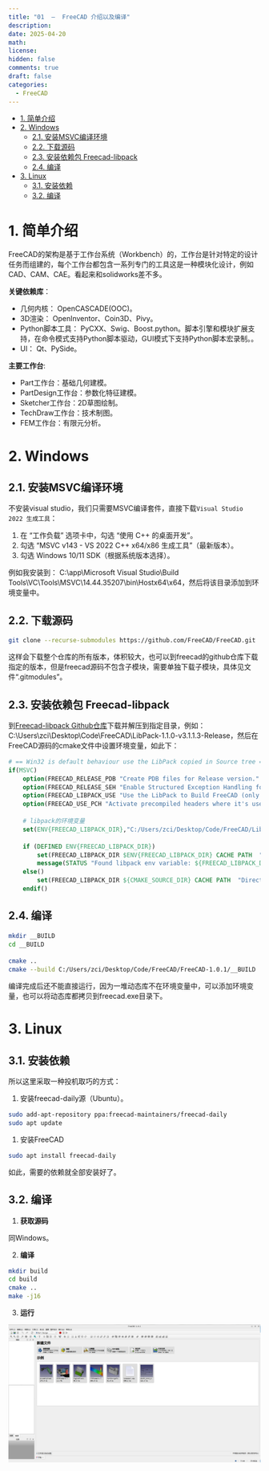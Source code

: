 ```yaml
---
title: "01  —  FreeCAD 介绍以及编译"
description: 
date: 2025-04-20
math: 
license: 
hidden: false
comments: true
draft: false
categories:
  - FreeCAD
---
```


- [1. 简单介绍](#1-简单介绍)
- [2. Windows](#2-windows)
  - [2.1. 安装MSVC编译环境](#21-安装msvc编译环境)
  - [2.2. 下载源码](#22-下载源码)
  - [2.3. 安装依赖包 Freecad-libpack](#23-安装依赖包-freecad-libpack)
  - [2.4. 编译](#24-编译)
- [3. Linux](#3-linux)
  - [3.1. 安装依赖](#31-安装依赖)
  - [3.2. 编译](#32-编译)



# 1. 简单介绍
FreeCAD的架构是基于工作台系统（Workbench）的，工作台是针对特定的设计任务而组建的，每个工作台都包含一系列专门的工具这是一种模块化设计，例如CAD、CAM、CAE。看起来和solidworks差不多。  

**关键依赖库**：  
- 几何内核： OpenCASCADE(OOC)。  
- 3D渲染： OpenInventor、Coin3D、Pivy。 
- Python脚本工具： PyCXX、Swig、Boost.python。脚本引擎和模块扩展支持，在命令模式支持Python脚本驱动，GUI模式下支持Python脚本宏录制。。  
- UI： Qt、PySide。  

**主要工作台**:  
- Part工作台：基础几何建模。   
- PartDesign工作台：参数化特征建模。   
- Sketcher工作台：2D草图绘制。   
- TechDraw工作台：技术制图。   
- FEM工作台：有限元分析。   

# 2. Windows
## 2.1. 安装MSVC编译环境
不安装visual studio，我们只需要MSVC编译套件，直接下载`Visual Studio 2022 生成工具`：   
1. 在 “工作负载” 选项卡中，勾选 “使用 C++ 的桌面开发”。  
2. 勾选 “MSVC v143 - VS 2022 C++ x64/x86 生成工具”（最新版本）。  
3. 勾选 Windows 10/11 SDK（根据系统版本选择）。

例如我安装到： C:\app\Microsoft Visual Studio\Build Tools\VC\Tools\MSVC\14.44.35207\bin\Hostx64\x64，然后将该目录添加到环境变量中。    


## 2.2. 下载源码
```bash
git clone --recurse-submodules https://github.com/FreeCAD/FreeCAD.git
```
这样会下载整个仓库的所有版本，体积较大，也可以到freecad的github仓库下载指定的版本，但是freecad源码不包含子模块，需要单独下载子模块，具体见文件“.gitmodules”。  


## 2.3. 安装依赖包 Freecad-libpack
到[Freecad-libpack Github仓库](https://github.com/FreeCAD/FreeCAD-LibPack)下载并解压到指定目录，例如： C:\Users\zci\Desktop\Code\FreeCAD\LibPack-1.1.0-v3.1.1.3-Release，然后在FreeCAD源码的cmake文件中设置环境变量，如此下：  
```cmake
# == Win32 is default behaviour use the LibPack copied in Source tree ==========
if(MSVC)
    option(FREECAD_RELEASE_PDB "Create PDB files for Release version." ON)
    option(FREECAD_RELEASE_SEH "Enable Structured Exception Handling for Release version." ON)
    option(FREECAD_LIBPACK_USE "Use the LibPack to Build FreeCAD (only Win32 so far)." ON)
    option(FREECAD_USE_PCH "Activate precompiled headers where it's used." ON)
    
    # libpack的环境变量
    set(ENV{FREECAD_LIBPACK_DIR},"C:/Users/zci/Desktop/Code/FreeCAD/LibPack-1.1.0-v3.1.1.3-Release") 

    if (DEFINED ENV{FREECAD_LIBPACK_DIR})
        set(FREECAD_LIBPACK_DIR $ENV{FREECAD_LIBPACK_DIR} CACHE PATH  "Directory of the FreeCAD LibPack")
        message(STATUS "Found libpack env variable: ${FREECAD_LIBPACK_DIR}")
    else()
        set(FREECAD_LIBPACK_DIR ${CMAKE_SOURCE_DIR} CACHE PATH  "Directory of the FreeCAD LibPack")
    endif()
```

## 2.4. 编译
```bash
mkdir __BUILD
cd __BUILD

cmake ..
cmake --build C:/Users/zci/Desktop/Code/FreeCAD/FreeCAD-1.0.1/__BUILD  --parallel -j16   --config Release
```
编译完成后还不能直接运行，因为一堆动态库不在环境变量中，可以添加环境变量，也可以将动态库都拷贝到freecad.exe目录下。


# 3. Linux
## 3.1. 安装依赖
所以这里采取一种投机取巧的方式：   
1. 安装freecad-daily源（Ubuntu）。  
```bash
sudo add-apt-repository ppa:freecad-maintainers/freecad-daily
sudo apt update
```
1. 安装FreeCAD   
```bash
sudo apt install freecad-daily
```
如此，需要的依赖就全部安装好了。

## 3.2. 编译
1. **获取源码**      

同Windows。

2. **编译**    

```bash
mkdir build
cd build  
cmake ..
make -j16
```
3. **运行**    

![](image.png)   



